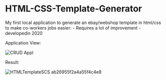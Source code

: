 # HTML-CSS-Template-Generator
My first local application to generate an ebay/webshop template in html/css to make co-workers jobs easier: - Requires a lot of improvement - developedin 2020

Application View:

![CRUD Appl](https://user-images.githubusercontent.com/80805859/181141348-419e5966-e9ed-468f-841b-780f045a3d83.PNG)

Result:

![HTMLTemplateSCS ab26955f2a4a55f4c4e8](https://user-images.githubusercontent.com/80805859/181141489-98c209ae-1368-41f4-a012-b9498dd95a52.png)
